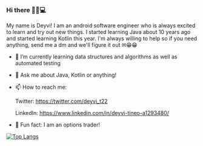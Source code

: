 ### Hi there 👋🏾💻

My name is Deyvi! I am an android software engineer who is always excited to learn and try out new things. I started learning Java about 10 years ago and started learning Kotlin this year. I'm always willing to help so if you need anything, send me a dm and we'll figure it out ✉😁😁

- 🌱 I’m currently learning data structures and algorithms as well as automated testing
- 💬 Ask me about Java, Kotlin or anything!
- 📫 How to reach me: 
   
   Twitter: https://twitter.com/deyvi_t22
   
   LinkedIn: https://www.linkedin.com/in/deyvi-tineo-a1293480/
- 👀 Fun fact: I am an options trader!

[![Top Langs](https://github-readme-stats.vercel.app/api/top-langs/?username=deyvidoes)](https://github.com/deyvidoes/github-readme-stats)

